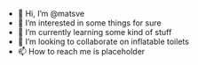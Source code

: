 - 👋 Hi, I’m @matsve
- 👀 I’m interested in some things for sure
- 🌱 I’m currently learning some kind of stuff
- 💞️ I’m looking to collaborate on inflatable toilets
- 📫 How to reach me is placeholder
